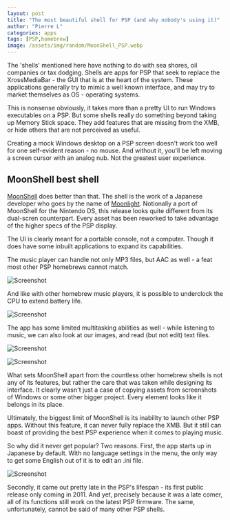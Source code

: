 ```yaml
---
layout: post
title: "The most beautiful shell for PSP (and why nobody's using it)"
author: "Pierre L"
categories: apps
tags: [PSP,homebrew]
image: /assets/img/random/MoonShell_PSP.webp
---
```


The 'shells' mentioned here have nothing to do with sea shores, oil companies or tax dodging. Shells are apps for PSP that seek to replace the XrossMediaBar - the GUI that is at the heart of the system. These applications generally try to mimic a well known interface, and may try to market themselves as OS - operating systems. 

This is nonsense obviously, it takes more than a pretty UI to run Windows executables on a PSP. But some shells really do something beyond taking up Memory Stick space. They add features that are missing from the XMB, or hide others that are not perceived as useful.

Creating a mock Windows desktop on a PSP screen doesn't work too well for one self-evident reason - no mouse. And without it, you'll be left moving a screen cursor with an analog nub. Not the greatest user experience.

## MoonShell best shell

[MoonShell](https://archive.org/details/msforpsp.-7z) does better than that. The shell is the work of a Japanese developer who goes by the name of [Moonlight](https://web.archive.org/web/20120406065129/http://mdxonline.dyndns.org:80/20111222_MoonShellForPSP_Ver100_InstallManual). Notionally a port of MoonShell for the Nintendo DS, this release looks quite different from its dual-scren counterpart. Every asset has been reworked to take advantage of the higher specs of the PSP display. 

The UI is clearly meant for a portable console, not a computer. Though it does have some inbuilt applications to expand its capabilities.

The music player can handle not only MP3 files, but AAC as well - a feat most other PSP homebrews cannot match.

![Screenshot](https://github.com/PSP-Archive/PSP-Archive.github.io/raw/gh-pages/assets/img/snaps/20221012190725.webp)

And like with other homebrew music players, it is possible to underclock the CPU to extend battery life.

![Screenshot](https://github.com/PSP-Archive/PSP-Archive.github.io/raw/gh-pages/assets/img/snaps/20221016142909.webp)

The app has some limited multitasking abilities as well - while listening to music, we can also look at our images, and read (but not edit) text files.

![Screenshot](https://github.com/PSP-Archive/PSP-Archive.github.io/raw/gh-pages/assets/img/snaps/20221016143024.webp)

![Screenshot](https://github.com/PSP-Archive/PSP-Archive.github.io/raw/gh-pages/assets/img/snaps/20221016143340.webp)

What sets MoonShell apart from the countless other homebrew shells is not any of its features, but rather the care that was taken while designing its interface. It clearly wasn't just a case of copying assets from screenshots of Windows or some other bigger project. Every element looks like it belongs in its place.

Ultimately, the biggest limit of MoonShell is its inability to launch other PSP apps. Without this feature, it can never fully replace the XMB. But it still can boast of providing the best PSP experience when it comes to playing music.

So why did it never get popular?  Two reasons. First, the app starts up in Japanese by default. With no language settings in the menu, the only way to get some English out of it is to edit an .ini file.

![Screenshot](https://github.com/PSP-Archive/PSP-Archive.github.io/raw/gh-pages/assets/img/random/MoonShell_language.webp)

Secondly, it came out pretty late in the PSP's lifespan - its first public release only coming in 2011. And yet, precisely because it was a late comer, all of its functions still work on the latest PSP firmware. The same, unfortunately, cannot be said of many other PSP shells.
